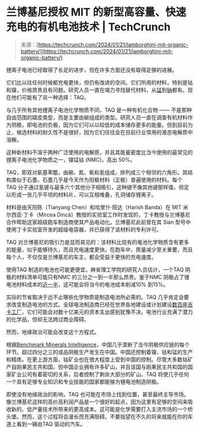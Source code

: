<!--yml

类别：未分类

日期：2024-05-27 14:58:37

-->

# 兰博基尼授权 MIT 的新型高容量、快速充电的有机电池技术 | TechCrunch

> 来源：[https://techcrunch.com/2024/01/21/lamborghini-mit-organic-battery/](https://techcrunch.com/2024/01/21/lamborghini-mit-organic-battery/)

锂离子电池已经取得了长足的进步，但在许多方面还没有取得足够的进展。

它们比以往任何时候都充电更快，但仍有改进的空间。它们所用的材料，特别是钴和镍，价格昂贵且有问题。研究人员一直在竭力寻找替代材料，从[锰](https://techcrunch.com/2022/09/13/our-next-energy-debuts-exotic-new-battery-made-from-cheap-abundant-metal/)到[钠](https://techcrunch.com/2022/05/10/battery-startups-are-working-to-disrupt-more-than-just-cars-and-trucks/)都有。现在他们可能有了另一种选择：TAQ。

与几乎所有其他锂离子电池化学物质不同，TAQ 是一种有机化合物 —— 不是那种自由范围的嬉皮类型，而是主要由碳组成的类型。研究人员一直在调查有机材料作为阴极，即电池的负极，因为它们可以以较低的成本储存更多的能量。但到目前为止，候选材料的耐久性不是很好，因为它们往往会在目前行业常用的液态电解质中溶解。

这种新材料不溶于两种广泛使用的电解质，并且其能量密度比当今使用的最常见的锂离子电池化学物质之一，镍锰钴 (NMC)，高出 50%。

TAQ，即双对氨基苯醌，由碳、氮、氧和氢组成，排列成三个相邻的六角形。其结构类似于石墨，石墨几乎是今天作为阳极材料（正极）普遍使用的材料。每个 TAQ 分子通过氢键与最多六个其他分子相吸引，这种键不像其他键那样强，但足以形成一张几乎平坦的材料片，可以互相堆叠，孔洞储存锂离子。

材料是由天阳陈（Tianyang Chen）和哈里什·班达（Harish Banda）在 MIT 米尔西亚·丁卡（Mircea Dincă）教授的实验室工作时发现的，丁卡教授与兰博基尼合作帮助这家超级跑车制造商使其产品电动化。兰博基尼此前曾在其 Sian 型号中使用丁卡实验室开发的超级电容器，并已获得了该材料的专利许可。

TAQ 对兰博基尼的吸引力是显而易见的：该材料比现有的电池化学物质含有更多的能量，似乎能够持久，而且充电速度更快。在跑车中，质量减少至关重要，而且每个人，不仅仅是兰博基尼的车主，都会受益于更快的充电速度。

使用TAQ 制造的电池也可能更便宜。麻省理工学院的研究人员估计，一个TAQ 阴极的材料清单可能只有NMC 的三分之一到一半那么昂贵。鉴于NMC 阴极占了锂电池材料成本的[近一半](https://www.sciencedirect.com/science/article/pii/S0306261923014964#s0095)，这可能会将当今的电池成本削减10% 到15%。

实际的节省取决于远不止哪些化学物质是制造电池所必需的。TAQ 几乎肯定会要求改变制造电池的方式。全球电池制造商已经在世界各地建设或计划建设[数百座吉卡工厂](https://techcrunch.com/2023/04/11/gigafactory-location-map-electric-vehicles/)，它们可能会对数十亿美元的资本支出感到犹豫不决。电池行业充满了潜力的化学品，但却无法跨过商业障碍。

然而，地缘政治可能会改变这个方程式。

根据[Benchmark Minerals Intelligence](https://source.benchmarkminerals.com/article/infographic-chinas-lithium-ion-battery-supply-chain-dominance)，中国几乎垄断了当今阴极供应链的每个环节。超过四分之三的成品阴极生产发生在中国。中国还控制着镍、钴和锰的生产和精炼。在更上游方面，钴矿业也在很大程度上受到中国的控制。尽管大多数钴矿产自刚果民主共和国，但中国企业拥有许多矿山，并且该国与刚果民主共和国的国家矿业公司有着密切的关系，后者控制了剩余大部分的矿山。TAQ 将使几乎任何一个具有足够专业知识和专业技能的国家都能够为锂电池制造阴极。

即使没有地缘政治的影响，TAQ 也可能在市场上找到位置，甚至最终主导市场。像兰博基尼这样的高价高利润产品是一个很好的起点，因为这里有足够的空间来吸收新的、低产量技术所带来的更高成本。这可能是化学需要打入主流市场的一个桥头堡。然而，这个过程将会漫长而充满阻碍。不要指望在不久的将来就能在你的车道上看到一辆由TAQ 驱动的汽车。
